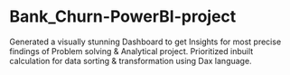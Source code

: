 # Bank_Churn-PowerBI-project
Generated a visually stunning Dashboard to get Insights for most precise findings of Problem solving &amp; Analytical project. Prioritized inbuilt calculation for data sorting &amp; transformation using Dax language. 

